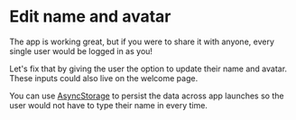 # Edit name and avatar

The app is working great, but if you were to share it with anyone, every single user would be logged in as you!

Let's fix that by giving the user the option to update their name and avatar. These inputs could also live on the welcome page.

You can use [AsyncStorage](https://docs.expo.io/versions/latest/react-native/asyncstorage/) to persist the data across app launches so the user would not have to type their name in every time.

